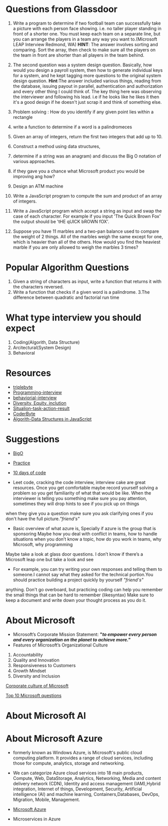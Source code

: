 # Questions from Glassdoor

1. Write a program to determine if two football team can  successfully take a picture with each person face showing. i.e. no taller player standing in front of a shorter one. You must keep each team on a separate line, but you can arrange the players in a team any way you want to.(Microsoft LEAP Interview Redmond, WA)
__HINT__: The answer involves sorting and comparing. Sort the array, then check to make sure all the players on the team in front are shorter than all players in the team behind.

2. The second question was a system design question. Basically, how would you design a payroll system, then how to generate individual keys for a system, and he kept tagging more questions to the original system design question.
__Hint__:The answer included various things, reading from the database, issuing payout in parallel, authentication and authorization and every other thing I could think of. The key thing here was observing the interviewer and following his lead. i.e if he looks like he likes it then it's a good design if he doesn't just scrap it and think of something else.

3. Problem solving : How do you identify if any given point lies within a rectangle
4. write a function to determine if a word is a palindromeces
5. Given an array of integers, return the first two integers that add up to 10.
6. Construct a method using data structures, 
7. determine if a string was an anagram) and discuss the Big O notation of various approaches.
8. if they gave you a chance what Microsoft product you would be improving ang how?
9. Design an ATM machine
10. Write a JavaScript program to compute the sum and product of an array of integers.
11. Write a JavaScript program which accept a string as input and swap the case of each character. For example if you input 'The Quick Brown Fox' the output should be 'tHE qUICK bROWN fOX'. 

12. Suppose you have 11 marbles and a two-pan balance used to  compare the weight of 2 things. All of the marbles weigh the same except for one, which is heavier than all of the others. How would you find the heaviest marble if you are only allowed to weigh the marbles 3 times?

# Popular Algorithm Questions
1. Given a string of characters as input, write a function that returns it with the characters reversed.
2. Write a function that checks if a given word is a palindrome.
3.The  difference between quadratic and factorial run time

# What type interview you should expect

1. Coding(Algorith, Data Structure)
2. Arcitectural(System Design)
3. Behavioral


# Resources
* [triplebyte](https://triplebyte.com/blog/how-to-pass-a-programming-interview)
* [Programming-interview](https://triplebyte.com/blog/how-to-pass-a-programming-interview)
* [behaviorial-interview](https://www.thebalancecareers.com/top-behavioral-interview-questions-2059618)
* [Diversity, Equity, inclution](http://www.diversitysolutions.net/site/diversity-inclusion)
* [Situalion-task-action-result](https://en.wikipedia.org/wiki/Situation,_task,_action,_result)
* [CoderByte](https://coderbyte.com/)
* [Algorith-Data Structures in JavaScript](https://medium.com/siliconwat/algorithms-in-javascript-b0bed68f4038)


# Suggestions
* [BigO](https://www.youtube.com/watch?v=v4cd1O4zkGw&list=PLLXdhg_r2hKA7DPDsunoDZ-Z769jWn4R8&index=23&t=0s)
* [Practice](https://www.w3resource.com/javascript-exercises/javascript-array-exercises.php#EDITOR)
* [10 days of code](https://www.hackerrank.com/domains/tutorials/10-days-of-javascript?filters%5Bstatus%5D%5B%5D=unsolved&badge_type=10-days-of-javascript)

* Leet code, cracking the code interview, interview cake are great resources. Once you get comfortable maybe record yourself solving a problem so you get familiarity of what that would be like. When the interviewer is telling you something make sure you pay attention, sometimes they will drop hints to see if you pick up on things

 when they give you a question make sure you ask clarifying ones if you don't have the full picture._"friend's"_

* Basic overview of what azure is, Specially if azure is the group that is sponsoring
 Maybe how you deal with conflict in teams, how to handle situations when you don’t know a topic, how do you work in teams, why Microsoft, why programming

 Maybe take a look at glass door questions. I don’t know if there’s a Microsoft leap one but take a look and see

* For example, you can try writing your own responses and telling them to someone.I cannot say what they asked for the technical portion.You should practice building a project quickly by yourself _"friend's"_

 anything. Don't go overboard, but practicing coding can help you remember the small things that can be hard to remember (likesyntax)
Make sure to keep a document and write down your thought process as you do it.
# About Microsoft
* Microsoft’s Corporate Mission Statement:
**"_to empower every person and every organization on the planet to achieve more."_**
* Features of Microsoft’s Organizational Culture

1. Accountability
2. Quality and Innovation
3. Responsiveness to Customers
4. Growth Mindset
5. Diversity and Inclusion

[Corporate culture of Microsoft](http://panmore.com/microsoft-corporation-organizational-culture-characteristics-analysis)


[Top 10 Microsoft questions](https://www.youtube.com/watch?v=SsmNI3Mlp0I)

# About Microsoft Al
# About Microsoft Azure
* formerly known as Windows Azure, is Microsoft's public cloud computing platform. It provides a range of cloud services, including those for compute, analytics, storage and networking.
* We can categorize Azure cloud services into 18 main products,
Compute, Web, DataStorage, Analytics, Networking, Media and content delivery network (CDN), Identity and access management (IAM),Hybrid integration, Internet of things, Development, Security, Artificial intelligence (AI) and machine learning, Containers,Databases, DevOps, Migration, Mobile, Management.

* [Microsoft Azure](https://en.wikipedia.org/wiki/Microsoft_Azure)  
* Microservices in Azure


